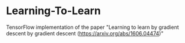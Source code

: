 # Learning-To-Learn
TensorFlow implementation of the paper "Learning to learn by gradient descent by gradient descent (https://arxiv.org/abs/1606.04474)"
